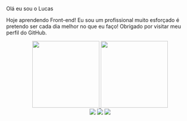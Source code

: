 Olá eu sou o Lucas

Hoje aprendendo Front-end! 
Eu sou um profissional muito esforçado é pretendo ser cada dia melhor no que eu faço!
Obrigado por visitar meu perfil do GitHub.

<div align="center">
  <a href="https://github.com/ihacher">
    <img height="180em" src="https://github-readme-stats.vercel.app/api?username=ihacher&show_icons=true&theme=dracula&include_all_commits=true&count_private=true"/>
  <img height="180em" src="https://github-readme-stats.vercel.app/api/top-langs/?username=ihacher&layout=compact&langs_count=7&theme=dracula"/>
</div>
 <div align="center">
<a href="https://www.instagram.com/_lukinhasfarias_/" target="_blank"><img src="https://img.shields.io/badge/-Instagram-%23E4405F?style=for-the-badge&logo=instagram&logoColor=white" target="_blank"></a>
<a href = "mailto:lukinhasbrlol2@gmail.com"><img src="https://img.shields.io/badge/-Gmail-%23333?style=for-the-badge&logo=gmail&logoColor=white" target="_blank"></a>
<a href="https://https://www.linkedin.com/in/lucas-farias-213b0b234/" target="_blank"><img src="https://img.shields.io/badge/-LinkedIn-%230077B5?style=for-the-badge&logo=linkedin&logoColor=white" target="_blank"></a> 
 </div>
  
